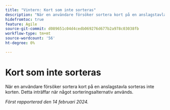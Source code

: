 ```yaml
---
title: "Vintern: Kort som inte sorteras"
description: "När en användare försöker sortera kort på en anslagstavla sorteras inte korten. Detta inträffar när något sorteringsalternativ används."
hidefromtoc: true
feature: Agile
source-git-commit: d089651c04d4cedb069276d677b2a978c03038fb
workflow-type: tm+mt
source-wordcount: '56'
ht-degree: 0%

---
```



# Kort som inte sorteras

När en användare försöker sortera kort på en anslagstavla sorteras inte korten. Detta inträffar när något sorteringsalternativ används.

_Först rapporterad den 14 februari 2024._
